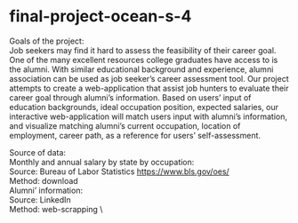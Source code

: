 # final-project-ocean-s-4

Goals of the project: \
Job seekers may find it hard to assess the feasibility of their career goal. One of the many excellent resources college graduates have access to is the alumni. With similar educational background and experience, alumni association can be used as job seeker’s career assessment tool.  Our project attempts to create a web-application that assist job hunters to evaluate their career goal through alumni’s information. Based on users’ input of education backgrounds, ideal occupation position, expected salaries, our interactive web-application will match users input with alumni’s information, and visualize matching alumni’s current occupation, location of employment, career path, as a reference for users’ self-assessment.

Source of data:\
Monthly and annual salary by state by occupation: \
Source: Bureau of Labor Statistics  https://www.bls.gov/oes/ \
Method: download \
Alumni’ information: \
Source: LinkedIn \
Method: web-scrapping \

